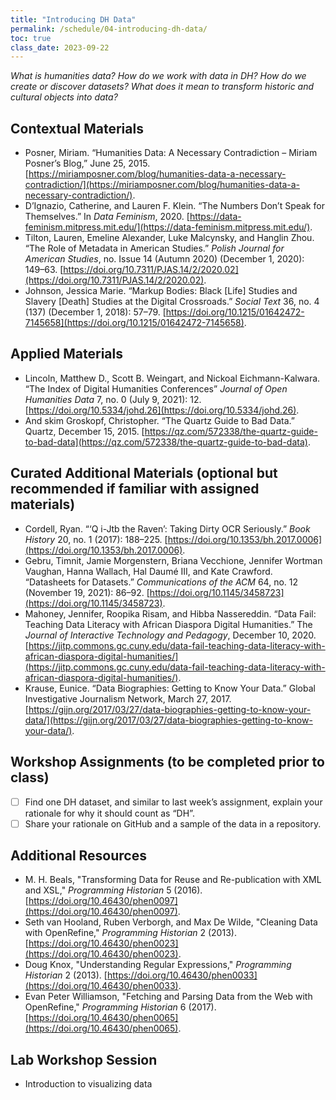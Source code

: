 ```yaml
---
title: "Introducing DH Data"
permalink: /schedule/04-introducing-dh-data/
toc: true
class_date: 2023-09-22
---
```


*What is humanities data? How do we work with data in DH? How do we create or discover datasets? What does it mean to transform historic and cultural objects into data?*

## Contextual Materials

- Posner, Miriam. “Humanities Data: A Necessary Contradiction – Miriam Posner’s Blog,” June 25, 2015. [https://miriamposner.com/blog/humanities-data-a-necessary-contradiction/](https://miriamposner.com/blog/humanities-data-a-necessary-contradiction/).
- D’Ignazio, Catherine, and Lauren F. Klein. “The Numbers Don’t Speak for Themselves.” In *Data Feminism*, 2020. [https://data-feminism.mitpress.mit.edu/](https://data-feminism.mitpress.mit.edu/).
- Tilton, Lauren, Emeline Alexander, Luke Malcynsky, and Hanglin Zhou. “The Role of Metadata in American Studies.” *Polish Journal for American Studies*, no. Issue 14 (Autumn 2020) (December 1, 2020): 149–63. [https://doi.org/10.7311/PJAS.14/2/2020.02](https://doi.org/10.7311/PJAS.14/2/2020.02).
- Johnson, Jessica Marie. “Markup Bodies: Black [Life] Studies and Slavery [Death] Studies at the Digital Crossroads.” *Social Text* 36, no. 4 (137) (December 1, 2018): 57–79. [https://doi.org/10.1215/01642472-7145658](https://doi.org/10.1215/01642472-7145658).

## Applied Materials

- Lincoln, Matthew D., Scott B. Weingart, and Nickoal Eichmann-Kalwara. “The Index of Digital Humanities Conferences” *Journal of Open Humanities Data* 7, no. 0 (July 9, 2021): 12. [https://doi.org/10.5334/johd.26](https://doi.org/10.5334/johd.26).
- And skim Groskopf, Christopher. “The Quartz Guide to Bad Data.” Quartz, December 15, 2015. [https://qz.com/572338/the-quartz-guide-to-bad-data](https://qz.com/572338/the-quartz-guide-to-bad-data).


## Curated Additional Materials (optional but recommended if familiar with assigned materials)

- Cordell, Ryan. “‘Q i-Jtb the Raven’: Taking Dirty OCR Seriously.” *Book History* 20, no. 1 (2017): 188–225. [https://doi.org/10.1353/bh.2017.0006](https://doi.org/10.1353/bh.2017.0006).
- Gebru, Timnit, Jamie Morgenstern, Briana Vecchione, Jennifer Wortman Vaughan, Hanna Wallach, Hal Daumé III, and Kate Crawford. “Datasheets for Datasets.” *Communications of the ACM* 64, no. 12 (November 19, 2021): 86–92. [https://doi.org/10.1145/3458723](https://doi.org/10.1145/3458723).
- Mahoney, Jennifer, Roopika Risam, and Hibba Nassereddin. “Data Fail: Teaching Data Literacy with African Diaspora Digital Humanities.” The *Journal of Interactive Technology and Pedagogy*, December 10, 2020. [https://jitp.commons.gc.cuny.edu/data-fail-teaching-data-literacy-with-african-diaspora-digital-humanities/](https://jitp.commons.gc.cuny.edu/data-fail-teaching-data-literacy-with-african-diaspora-digital-humanities/).
- Krause, Eunice. “Data Biographies: Getting to Know Your Data.” Global Investigative Journalism Network, March 27, 2017. [https://gijn.org/2017/03/27/data-biographies-getting-to-know-your-data/](https://gijn.org/2017/03/27/data-biographies-getting-to-know-your-data/).

## Workshop Assignments (to be completed prior to class)

- [ ] Find one DH dataset, and similar to last week’s assignment, explain your rationale for why it should count as “DH”.
- [ ] Share your rationale on GitHub and a sample of the data in a repository.

## Additional Resources

- M. H. Beals, "Transforming Data for Reuse and Re-publication with XML and XSL," *Programming Historian* 5 (2016). [https://doi.org/10.46430/phen0097](https://doi.org/10.46430/phen0097).
- Seth van Hooland, Ruben Verborgh, and Max De Wilde, "Cleaning Data with OpenRefine," *Programming Historian* 2 (2013). [https://doi.org/10.46430/phen0023](https://doi.org/10.46430/phen0023).
- Doug Knox, "Understanding Regular Expressions," *Programming Historian* 2 (2013). [https://doi.org/10.46430/phen0033](https://doi.org/10.46430/phen0033).
- Evan Peter Williamson, "Fetching and Parsing Data from the Web with OpenRefine," *Programming Historian* 6 (2017). [https://doi.org/10.46430/phen0065](https://doi.org/10.46430/phen0065).

## Lab Workshop Session

- Introduction to visualizing data
